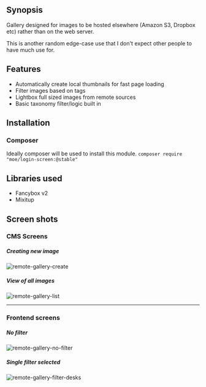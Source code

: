 ## Synopsis

Gallery designed for images to be hosted elsewhere (Amazon S3, Dropbox etc) rather than on the web server. 
 
This is another random edge-case use that I don't expect other people to have much use for. 

## Features
* Automatically create local thumbnails for fast page loading
* Filter images based on tags
* Lightbox full sized images from remote sources
* Basic taxonomy filter/logic built in

## Installation

### Composer
Ideally composer will be used to install this module. 
```composer require "moe/login-screen:@stable"```

## Libraries used
* Fancybox v2
* Mixitup

## Screen shots

### CMS Screens

##### Creating new image
![remote-gallery-create](https://github.com/peavers/silverstripe-remote-gallery/blob/master/images/screens/remote-gallery-create.png?raw=true)

##### View of all images
![remote-gallery-list](https://github.com/peavers/silverstripe-remote-gallery/blob/master/images/screens/remote-gallery-list.png?raw=true)

---------------------------------------

### Frontend screens

##### No filter
![remote-gallery-no-filter](https://github.com/peavers/silverstripe-remote-gallery/blob/master/images/screens/remote-gallery-no-filter.png?raw=true)

##### Single filter selected
![remote-gallery-filter-desks](https://github.com/peavers/silverstripe-remote-gallery/blob/master/images/screens/remote-gallery-filter-desks.png?raw=true)
